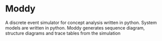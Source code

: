 # Moddy
A discrete event simulator for concept analysis written in python.
System models are written in python.
Moddy generates sequence diagram, structure diagrams and trace tables from the simulation

